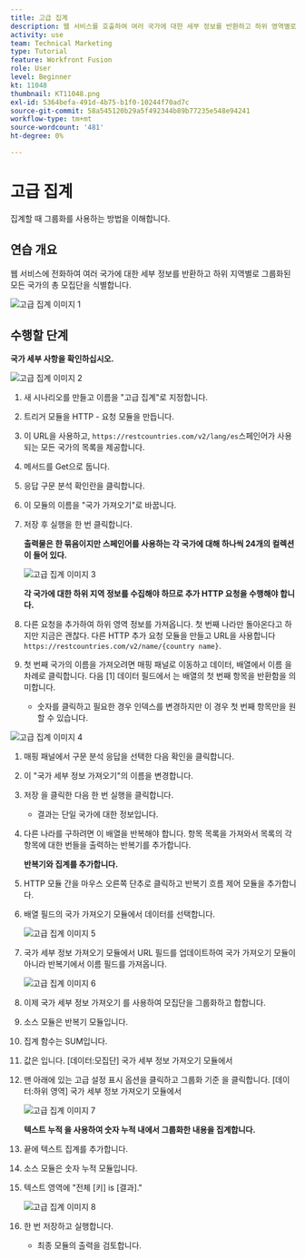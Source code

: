 ```yaml
---
title: 고급 집계
description: 웹 서비스를 호출하여 여러 국가에 대한 세부 정보를 반환하고 하위 영역별로 그룹화된 모집단을 식별할 수 있습니다.
activity: use
team: Technical Marketing
type: Tutorial
feature: Workfront Fusion
role: User
level: Beginner
kt: 11048
thumbnail: KT11048.png
exl-id: 5364befa-491d-4b75-b1f0-10244f70ad7c
source-git-commit: 58a545120b29a5f492344b89b77235e548e94241
workflow-type: tm+mt
source-wordcount: '481'
ht-degree: 0%

---
```


# 고급 집계

집계할 때 그룹화를 사용하는 방법을 이해합니다.

## 연습 개요

웹 서비스에 전화하여 여러 국가에 대한 세부 정보를 반환하고 하위 지역별로 그룹화된 모든 국가의 총 모집단을 식별합니다.

![고급 집계 이미지 1](../12-exercises/assets/advanced-aggregation-walkthrough-1.png)

## 수행할 단계

**국가 세부 사항을 확인하십시오.**

![고급 집계 이미지 2](../12-exercises/assets/advanced-aggregation-walkthrough-2.png)

1. 새 시나리오를 만들고 이름을 &quot;고급 집계&quot;로 지정합니다.
1. 트리거 모듈을 HTTP - 요청 모듈을 만듭니다.
1. 이 URL을 사용하고, `https://restcountries.com/v2/lang/es`스페인어가 사용되는 모든 국가의 목록을 제공합니다.
1. 메서드를 Get으로 둡니다.
1. 응답 구문 분석 확인란을 클릭합니다.
1. 이 모듈의 이름을 &quot;국가 가져오기&quot;로 바꿉니다.
1. 저장 후 실행을 한 번 클릭합니다.

   **출력물은 한 묶음이지만 스페인어를 사용하는 각 국가에 대해 하나씩 24개의 컬렉션이 들어 있다.**

   ![고급 집계 이미지 3](../12-exercises/assets/advanced-aggregation-walkthrough-3.png)

   **각 국가에 대한 하위 지역 정보를 수집해야 하므로 추가 HTTP 요청을 수행해야 합니다.**

1. 다른 요청을 추가하여 하위 영역 정보를 가져옵니다. 첫 번째 나라만 돌아온다고 하지만 지금은 괜찮다. 다른 HTTP 추가 요청 모듈을 만들고 URL을 사용합니다 `https://restcountries.com/v2/name/{country name}`.
1. 첫 번째 국가의 이름을 가져오려면 매핑 패널로 이동하고 데이터, 배열에서 이름 을 차례로 클릭합니다. 다음 [1] 데이터 필드에서 는 배열의 첫 번째 항목을 반환함을 의미합니다.

   + 숫자를 클릭하고 필요한 경우 인덱스를 변경하지만 이 경우 첫 번째 항목만을 원할 수 있습니다.

![고급 집계 이미지 4](../12-exercises/assets/advanced-aggregation-walkthrough-4.png)

1. 매핑 패널에서 구문 분석 응답을 선택한 다음 확인을 클릭합니다.
1. 이 &quot;국가 세부 정보 가져오기&quot;의 이름을 변경합니다.
1. 저장 을 클릭한 다음 한 번 실행을 클릭합니다.

   + 결과는 단일 국가에 대한 정보입니다.

1. 다른 나라를 구하려면 이 배열을 반복해야 합니다. 항목 목록을 가져와서 목록의 각 항목에 대한 번들을 출력하는 반복기를 추가합니다.

   **반복기와 집계를 추가합니다.**

1. HTTP 모듈 간을 마우스 오른쪽 단추로 클릭하고 반복기 흐름 제어 모듈을 추가합니다.
1. 배열 필드의 국가 가져오기 모듈에서 데이터를 선택합니다.

   ![고급 집계 이미지 5](../12-exercises/assets/advanced-aggregation-walkthrough-5.png)

1. 국가 세부 정보 가져오기 모듈에서 URL 필드를 업데이트하여 국가 가져오기 모듈이 아니라 반복기에서 이름 필드를 가져옵니다.

   ![고급 집계 이미지 6](../12-exercises/assets/advanced-aggregation-walkthrough-6.png)

1. 이제 국가 세부 정보 가져오기 를 사용하여 모집단을 그룹화하고 합합니다.
1. 소스 모듈은 반복기 모듈입니다.
1. 집계 함수는 SUM입니다.
1. 값은 입니다. [데이터:모집단] 국가 세부 정보 가져오기 모듈에서
1. 맨 아래에 있는 고급 설정 표시 옵션을 클릭하고 그룹화 기준 을 클릭합니다. [데이터:하위 영역] 국가 세부 정보 가져오기 모듈에서

   ![고급 집계 이미지 7](../12-exercises/assets/advanced-aggregation-walkthrough-7.png)

   **텍스트 누적 을 사용하여 숫자 누적 내에서 그룹화한 내용을 집계합니다.**

1. 끝에 텍스트 집계를 추가합니다.
1. 소스 모듈은 숫자 누적 모듈입니다.
1. 텍스트 영역에 &quot;전체 [키] is [결과].&quot;

   ![고급 집계 이미지 8](../12-exercises/assets/advanced-aggregation-walkthrough-8.png)

1. 한 번 저장하고 실행합니다.

   + 최종 모듈의 출력을 검토합니다.
